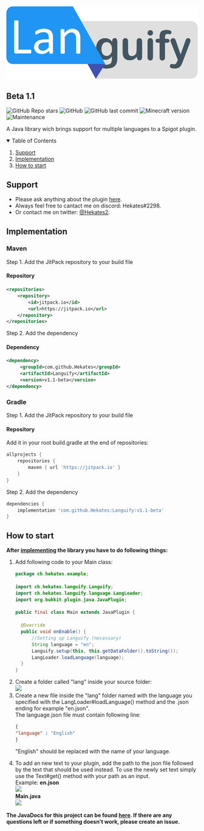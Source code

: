 <img src="languify.png">

## Beta 1.1
![GitHub Repo stars](https://img.shields.io/github/stars/Hekates/Languify?style=for-the-badge)
![GitHub](https://img.shields.io/github/license/Hekates/Languify?style=for-the-badge)
![GitHub last commit](https://img.shields.io/github/last-commit/Hekates/Languify?style=for-the-badge)
![Minecraft version](https://img.shields.io/badge/Minecraft-1.18.2+-brightgreen?style=for-the-badge)
![Maintenance](https://img.shields.io/maintenance/yes/2022?style=for-the-badge)

A Java library wich brings support for multiple languages to a Spigot plugin.

<details open="open">
  <summary>Table of Contents</summary>
  <ol>
    <li><a href="#support">Support</a></li>
    <li><a href="#implementation">Implementation</a></li>
    <li><a href="#usage">How to start</a></li>
    </li>
  </ol>
</details>

<h2 name="support">Support</h2>

* Please ask anything about the plugin [here](https://github.com/Hekates/Languify/discussions/categories/q-a).
* Always feel free to cantact me on discord: Hekates#2298.
* Or contact me on twitter: [@Hekates2](https://twitter.com/Hekates2).

<h2 name="implementation">Implementation</h2>
<h3>Maven</h3>

Step 1. Add the JitPack repository to your build file
<h4>Repository</h4>

```xml
<repositories>
    <repository>
        <id>jitpack.io</id>
        <url>https://jitpack.io</url>
    </repository>
</repositories>
```

Step 2. Add the dependency
<h4>Dependency</h4>

```xml
<dependency>
     <groupId>com.github.Hekates</groupId>
     <artifactId>Languify</artifactId>
     <version>v1.1-beta</version>
</dependency>
```

<h3>Gradle</h3>
Step 1. Add the JitPack repository to your build file
<h4>Repository</h4>
Add it in your root build.gradle at the end of repositories:

```groovy
allprojects {
    repositories {
        maven { url 'https://jitpack.io' }
    }
}
```

Step 2. Add the dependency

```groovy
dependencies {
    implementation 'com.github.Hekates:Languify:v1.1-beta'
}
```
<h2 name="usage">How to start</h2>
<b>After <a href="#implementation">implementing<a> the library you have to do following things:</b>
<ol>
  <li>Add following code to your Main class:
  
  ```java
  package ch.hekates.example;

import ch.hekates.languify.Languify;
import ch.hekates.languify.language.LangLoader;
import org.bukkit.plugin.java.JavaPlugin;

public final class Main extends JavaPlugin {

    @Override
    public void onEnable() {
        //Setting up Languify (necessary)
        String language = "en";
        Languify.setup(this, this.getDataFolder().toString());
        LangLoader.loadLanguage(language);
    }
}

  ```
  
  </li>
  <li>Create a folder called "lang" inside your source folder:<br>
  <img src="https://i.imgur.com/rHqW0wH.png" width="450px">
  </li>
  <li>Create a new file inside the "lang" folder named with the language you specified with the LangLoader#loadLanguage() method and the .json ending for example "en.json". <br>
  The language.json file must contain following line:
  
  ```json
  {
  "language" : "English"
  }
  ```
  
  "English" should be replaced with the name of your language.
  </li>
  <li>To add an new text to your plugin, add the path to the json file followed by the text that should be used instead. To use the newly set text simply use the Text#get() method with your path as an input.<br>
  Example:
  <b>en.json <br><img src="https://i.imgur.com/Fgs5AO7.png" width="600px"><br>
  Main.java <br><img src="https://i.imgur.com/44ar8PF.png" width="600px">
</ol>

The JavaDocs for this project can be found <a href="https://hekates.github.io/projects/Languify/JavaDocs/Beta-1.1/">here</a>. 
If there are any questions left or if something doesn't work, please create an issue.
